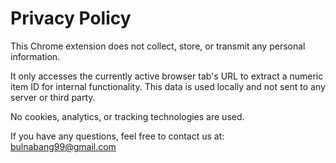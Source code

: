 # Privacy Policy

This Chrome extension does not collect, store, or transmit any personal information.

It only accesses the currently active browser tab's URL to extract a numeric item ID for internal functionality. This data is used locally and not sent to any server or third party.

No cookies, analytics, or tracking technologies are used.

If you have any questions, feel free to contact us at: [bulnabang99@gmail.com](mailto:bulnabang99@gmail.com)

